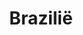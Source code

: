 ---
title: "Brazilië"
introtext: "Brazilië is het grootste land van Zuid-Amerika en is het 5e grootste land ter wereld. Het is een bergachtig land met als hoogste punt de Pico da Neblina in het Amazonegebied met een hoogte van bijna 3.000 meter. De kustlijn van Brazilië is circa 8.000 kilometer lang en bestaat grotendeels uit brede witte en goudbruine zandstranden. In het helderblauwe water rondom Brazilië kan men ideeal duiken en surfen. De Braziliaanse bevolking staat erom bekend een uitbundig volk te zijn. Dit is terug te zien aan onder andere het carnaval."
introimage: "https://lh3.googleusercontent.com/9KQUrAMyXk7NELfnCOg8G3xrlO08ioVvoYHHT66GYNP09dNuRNxZWjXbWdq7RZWk91I-CoCWodkdLTrJycUg_oVJF74Wla07-S45E87EMa2LOCe8Ork4QXAzxVQTBEvUXu51m0bZ=w2400"
surface: "2.800.000"
inhabitants: "208.000.000"
rate: "0,236"
valuta: "real"
---